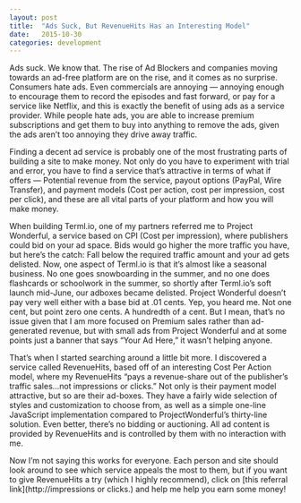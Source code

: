 ```yaml
---
layout: post
title:  "Ads Suck, But RevenueHits Has an Interesting Model"
date:   2015-10-30
categories: development
---
```

Ads suck. We know that. The rise of Ad Blockers and companies moving towards an
ad-free platform are on the rise, and it comes as no surprise. Consumers hate
ads. Even commercials are annoying — annoying enough to encourage them to record
the episodes and fast forward, or pay for a service like Netflix, and this is
exactly the benefit of using ads as a service provider. While people hate ads,
you are able to increase premium subscriptions and get them to buy into anything
to remove the ads, given the ads aren’t too annoying they drive away traffic.

Finding a decent ad service is probably one of the most frustrating parts of
building a site to make money. Not only do you have to experiment with trial and
error, you have to find a service that’s attractive in terms of what if offers
— Potential revenue from the service, payout options (PayPal, Wire Transfer),
and payment models (Cost per action, cost per impression, cost per click), and
these are all vital parts of your platform and how you will make money.

When building Terml.io, one of my partners referred me to Project Wonderful, a
service based on CPI (Cost per impression), where publishers could bid on your
ad space. Bids would go higher the more traffic you have, but here’s the catch:
Fall below the required traffic amount and your ad gets delisted. Now, one
aspect of Terml.io is that it’s almost like a seasonal business. No one goes
snowboarding in the summer, and no one does flashcards or schoolwork in the
summer, so shortly after Terml.io’s soft launch mid-June, our adboxes became
delisted. Project Wonderful doesn’t pay very well either with a base bid at .01
cents. Yep, you heard me. Not one cent, but point zero one cents. A hundredth of
a cent. But I mean, that’s no issue given that I am more focused on Premium sales
rather than ad-generated revenue, but with small ads from Project Wonderful and
at some points just a banner that says “Your Ad Here,” it wasn’t helping anyone.

That’s when I started searching around a little bit more. I discovered a service
called RevenueHits, based off of an interesting Cost Per Action model, where my
RevenueHits “pays a revenue-share out of the publisher’s traffic sales…not
impressions or clicks.” Not only is their payment model attractive, but so are
their ad-boxes. They have a fairly wide selection of styles and customization to
choose from, as well as a simple one-line JavaScript implementation compared to
ProjectWonderful’s thirty-line solution. Even better, there’s no bidding or
auctioning. All ad content is provided by RevenueHits and is controlled by them
with no interaction with me.

Now I’m not saying this works for everyone. Each person and site should look
around to see which service appeals the most to them, but if you want to give
RevenueHits a try (which I highly recommend), click on
[this referral link](http://impressions or clicks.) and help me help you earn
some money!
